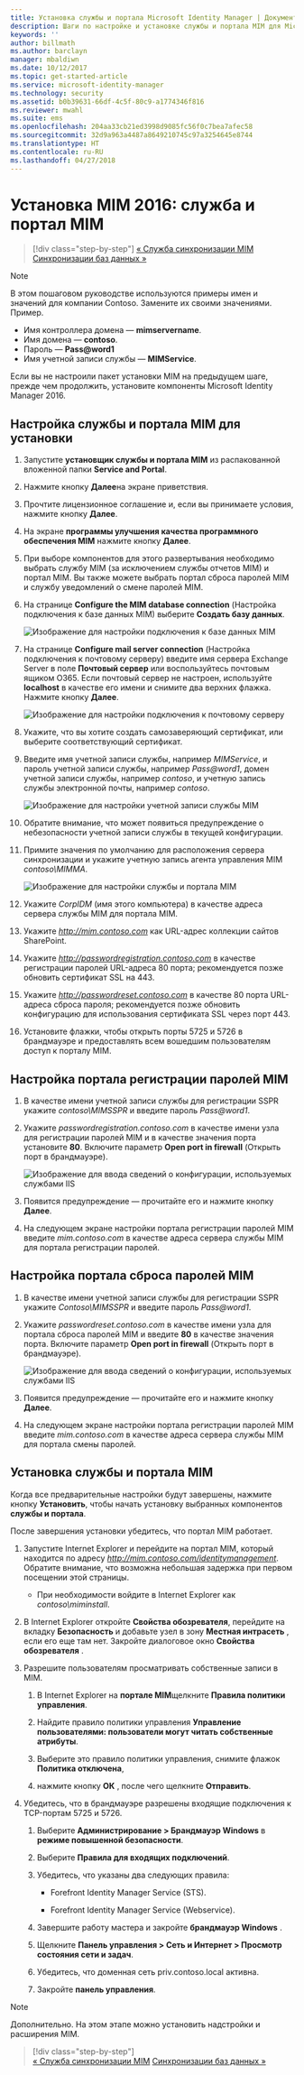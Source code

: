 ```yaml
---
title: Установка службы и портала Microsoft Identity Manager | Документация Майкрософт
description: Шаги по настройке и установке службы и портала MIM для Microsoft Identity Manager 2016
keywords: ''
author: billmath
ms.author: barclayn
manager: mbaldiwn
ms.date: 10/12/2017
ms.topic: get-started-article
ms.service: microsoft-identity-manager
ms.technology: security
ms.assetid: b0b39631-66df-4c5f-80c9-a1774346f816
ms.reviewer: mwahl
ms.suite: ems
ms.openlocfilehash: 204aa33cb21ed3998d9085fc56f0c7bea7afec58
ms.sourcegitcommit: 32d9a963a4487a8649210745c97a3254645e8744
ms.translationtype: HT
ms.contentlocale: ru-RU
ms.lasthandoff: 04/27/2018
---
```

# <a name="install-mim-2016-mim-service-and-portal"></a>Установка MIM 2016: служба и портал MIM

>[!div class="step-by-step"]
[« Служба синхронизации MIM](install-mim-sync.md)
[Синхронизации баз данных »](install-mim-sync-ad-service.md)

> [!NOTE]
> В этом пошаговом руководстве используются примеры имен и значений для компании Contoso. Замените их своими значениями. Пример.
> - Имя контроллера домена — **mimservername**.
> - Имя домена — **contoso**.
> - Пароль — **Pass@word1**
> - Имя учетной записи службы — **MIMService**.

Если вы не настроили пакет установки MIM на предыдущем шаге, прежде чем продолжить, установите компоненты Microsoft Identity Manager 2016.


## <a name="configure-mim-service-and-portal-for-installation"></a>Настройка службы и портала MIM для установки

1. Запустите **установщик службы и портала MIM** из распакованной вложенной папки **Service and Portal**.

2. Нажмите кнопку **Далее**на экране приветствия.

3. Прочтите лицензионное соглашение и, если вы принимаете условия, нажмите кнопку **Далее**.

4. На экране **программы улучшения качества программного обеспечения MIM** нажмите кнопку **Далее**.

5. При выборе компонентов для этого развертывания необходимо выбрать службу MIM (за исключением службы отчетов MIM) и портал MIM. Вы также можете выбрать портал сброса паролей MIM и службу уведомлений о смене паролей MIM.

6. На странице **Configure the MIM database connection** (Настройка подключения к базе данных MIM) выберите **Создать базу данных**.

    ![Изображение для настройки подключения к базе данных MIM](media/MIM-Install10.png)

7. На странице **Configure mail server connection** (Настройка подключения к почтовому серверу) введите имя сервера Exchange Server в поле **Почтовый сервер** или воспользуйтесь почтовым ящиком O365. Если почтовый сервер не настроен, используйте **localhost** в качестве его имени и снимите два верхних флажка. Нажмите кнопку **Далее**.

    ![Изображение для настройки подключения к почтовому серверу](media/MIM-Install11.png)

8. Укажите, что вы хотите создать самозаверяющий сертификат, или выберите соответствующий сертификат.

9. Введите имя учетной записи службы, например *MIMService*, и пароль учетной записи службы, например *Pass@word1*, домен учетной записи службы, например *contoso*, и учетную запись службы электронной почты, например *contoso*.

    ![Изображение для настройки учетной записи службы MIM](media/MIM-Install12.png)

10. Обратите внимание, что может появиться предупреждение о небезопасности учетной записи службы в текущей конфигурации.

11. Примите значения по умолчанию для расположения сервера синхронизации и укажите учетную запись агента управления MIM *contoso\MIMMA*.

    ![Изображение для настройки службы и портала MIM](media/MIM-Install13.png)

12. Укажите *CorpIDM* (имя этого компьютера) в качестве адреса сервера службы MIM для портала MIM.

13. Укажите *http://mim.contoso.com* как URL-адрес коллекции сайтов SharePoint.

14. Укажите *http://passwordregistration.contoso.com* в качестве регистрации паролей URL-адреса 80 порта; рекомендуется позже обновить сертификат SSL на 443.

15. Укажите *http://passwordreset.contoso.com* в качестве 80 порта URL-адреса сброса пароля; рекомендуется позже обновить конфигурацию для использования сертификата SSL через порт 443.

16. Установите флажки, чтобы открыть порты 5725 и 5726 в брандмауэре и предоставлять всем вошедшим пользователям доступ к порталу MIM.

## <a name="configure-mim-password-registration-portal"></a>Настройка портала регистрации паролей MIM

1.  В качестве имени учетной записи службы для регистрации SSPR укажите *contoso\MIMSSPR* и введите пароль *Pass@word1*.

2.  Укажите *passwordregistration.contoso.com* в качестве имени узла для регистрации паролей MIM и в качестве значения порта установите **80**. Включите параметр **Open port in firewall** (Открыть порт в брандмауэре).

    ![Изображение для ввода сведений о конфигурации, используемых службами IIS](media/MIM-Install14.png)

3.  Появится предупреждение — прочитайте его и нажмите кнопку **Далее**.

4. На следующем экране настройки портала регистрации паролей MIM введите *mim.contoso.com* в качестве адреса сервера службы MIM для портала регистрации паролей.

## <a name="configure-mim-password-reset-portal"></a>Настройка портала сброса паролей MIM

1.  В качестве имени учетной записи службы для регистрации SSPR укажите *Contoso\MIMSSPR* и введите пароль *Pass@word1*.

2.  Укажите *passwordreset.contoso.com* в качестве имени узла для портала сброса паролей MIM и введите **80** в качестве значения порта. Включите параметр **Open port in firewall** (Открыть порт в брандмауэре).

    ![Изображение для ввода сведений о конфигурации, используемых службами IIS](media/MIM-Install15.png)

3.  Появится предупреждение — прочитайте его и нажмите кнопку **Далее**.

4. На следующем экране настройки портала регистрации паролей MIM введите *mim.contoso.com* в качестве адреса сервера службы MIM для портала смены паролей.

## <a name="install-mim-service-and-portal"></a>Установка службы и портала MIM

Когда все предварительные настройки будут завершены, нажмите кнопку **Установить**, чтобы начать установку выбранных компонентов **службы и портала**.

После завершения установки убедитесь, что портал MIM работает.

1. Запустите Internet Explorer и перейдите на портал MIM, который находится по адресу *http://mim.contoso.com/identitymanagement*. Обратите внимание, что возможна небольшая задержка при первом посещении этой страницы.

    - При необходимости войдите в Internet Explorer как *contoso\miminstall*.

2. В Internet Explorer откройте **Свойства обозревателя**, перейдите на вкладку **Безопасность** и добавьте узел в зону **Местная интрасеть** , если его еще там нет.  Закройте диалоговое окно **Свойства обозревателя** .

3. Разрешите пользователям просматривать собственные записи в MIM.

    1.  В Internet Explorer на **портале MIM**щелкните **Правила политики управления**.

    2.  Найдите правило политики управления **Управление пользователями: пользователи могут читать собственные атрибуты**.

    3.  Выберите это правило политики управления, снимите флажок **Политика отключена**,

    4.  нажмите кнопку **ОК** , после чего щелкните **Отправить**.

4.  Убедитесь, что в брандмауэре разрешены входящие подключения к TCP-портам 5725 и 5726.

    1.  Выберите **Администрирование > Брандмауэр Windows** в **режиме повышенной безопасности**.

    2.  Выберите **Правила для входящих подключений**.

    3.  Убедитесь, что указаны два следующих правила:

        -   Forefront Identity Manager Service (STS).

        -   Forefront Identity Manager Service (Webservice).

    4.  Завершите работу мастера и закройте **брандмауэр Windows** .

    5.  Щелкните **Панель управления > Сеть и Интернет > Просмотр состояния сети и задач**.

    6.  Убедитесь, что доменная сеть priv.contoso.local активна.

    7.  Закройте **панель управления**.

> [!NOTE]
> Дополнительно. На этом этапе можно установить надстройки и расширения MIM.

>[!div class="step-by-step"]  
[« Служба синхронизации MIM](install-mim-sync.md)
[Синхронизации баз данных »](install-mim-sync-ad-service.md)
